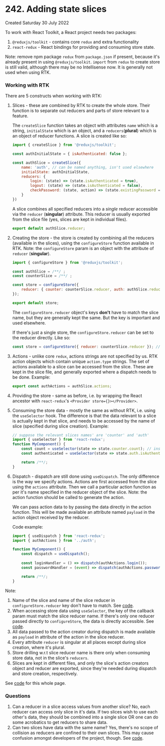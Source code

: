 # 242. Adding state slices
Created Saturday 30 July 2022

To work with React Toolkit, a React project needs two packages:
1. `@reduxjs/toolkit` - contains core `redux` and extra functionality
2. `react-redux` - React bindings for providing and consuming store state.
   
Note: remove npm package `redux` from `package.json` if present, because it's already present in using `@reduxjs/toolkit`. `import` from `redux` to create store is still valid, although there may be no Intellisense now. It is generally not used when using RTK.

### Working with RTK
There are 5 constructs when working with RTK:
1. Slices - these are combined by RTK to create the whole store. Their function is to separate out reducers and parts of store relevant to a feature. 
   
   The `createSlice` function takes an object with attributes `name` which is a string, `initialState` which is an object, and a `reducers`(**plural**) which is an object of reducer functions.
   A slice is created like so:
	```jsx
	import { createSlice } from '@reduxjs/toolkit';

	const authInitialState = { isAuthenticated: false };

	const authSlice = createSlice({
		name: 'auth', // can be named anything, isn't used elsewhere
		initialState: authInitialState,
		reducers: {
			login: (state) => (state.isAuthenticated = true),
			logout: (state) => (state.isAuthenticated = false),
			checkPassword: (state, action) => (state.existingPassword === action.payload.password)
		}
	})
	```
	
	A slice combines all specified reducers into a *single* reducer accessible via the `reducer` (**singular**) attribute. This reducer is usually exported from the slice file (yes, slices are kept in individual files).
	```jsx
	export default authSlice.reducer;
	```
2. Creating the store - the store is created by combining all the reducers (available in the slices), using the `configureStore` function available in RTK. Note: the `configureStore` param is an object with the attribute of `reducer` (**singular**).
	```jsx
	import { configureStore } from '@reduxjs/toolkit';
	
	const authSlice = /**/ ;
	const counterSlice = /**/ ;

	const store = configureStore({
		reducer: { counter: counterSlice.reducer, auth: authSlice.reducer }
	});

	export default store;
	```
	The `configureStore.reducer` object's keys **don't** have to match the slice name, but they are generally kept the same. But the key is important and used elsewhere.
	
	If there's just a single store, the `configureStore.reducer` can be set to the reducer directly. Like so:
	```jsx
	const store = configureStore({ reducer: counterSlice.reducer }); // also OK
	```
3. Actions - unlike core `redux`, actions strings are not specified by us. RTK action objects which contain unique `action.type` strings. The set of actions available to a slice can be accessed from the slice. These are kept in the slice file, and generally exported where a dispatch needs to be done. Example:
	```jsx
	export const authActions = authSlice.actions;
	```
1. Providing the store - same as before, i.e. by wrapping the React ancestor with `react-redux`'s `<Provider store={}></Provider>`.
2. Consuming the store data - mostly the same as without RTK, i.e. using the `useSelector` hook. The difference is that the data relevant to a slice is actually kept in that slice, and needs to be accessed by the name of slice (specified during slice creation). Example:
	```jsx
	// suppose the relevant slices names' are 'counter' and 'auth'
	import { useSelector } from 'react-redux';
	function MyComponent() {
		const count = useSelector(state => state.counter.count); // instead of state.count
		const authenticated = useSelector(state => state.auth.isAuthenticated);

		return /**/;
	}
	```
6. Dispatch - dispatch are still done using `useDispatch`. The only difference is the way we specify actions. Actions are first accessed from the slice using the `actions` attribute. Then we call a particular action function as per it's name specified in the reducer object of the slice. Note: the action function should be called to generate the action.
   
   We can pass action data to by passing the data directly in the action function. This will be made available an attribute named `payload` in the action object received by the reducer.
   
   Code example:
	```jsx
	import { useDispatch } from 'react-redux';
	import { authActions } from '../auth';

	function MyComponent() {
		const dispatch = useDispatch();
		
		const loginHandler = () => dispatch(authActions.login());
		const passwordHandler = (event) => dispatch(authActions.passwordCheck(event.target.value));

		return /**/;
	}
	```

Note:
1. Name of the slice and name of the slice reducer in `configureStore.reducer` key don't have to match. See [code](https://github.com/exemplar-codes/react-redux-demo/commit/8a09aa87c7c538848d12bcc0774e9c064b6db451).
2. When accessing store data using `useSelector`, the key of the callback param must match the slice reducer name. If there's only one reducer passed directly to `configureStore`, the data is directly accessible. See [code](https://github.com/exemplar-codes/react-redux-demo/commit/d5ca4e7de8525e6a536506f6ff5f29e61acefc2e#diff-5541be143e3e2a0dcdfefeb9ca7c2ac4cb3eb7965e000bd10669f31f125755cf).
3. All data passed to the action creator during dispatch is made available as `payload` in attribute of the action in the slice reducer.
4. Every attribute `reducer` is singular at all places except during slice creation, where it's plural.
5. Store drilling w.r.t slice reducer name is there only when consuming store data, not in the slice's `reducers`.
6. Slices are kept in different files, and only the slice's action creators object and reducer are exported, since they're needed during dispatch and store creation, respectively.

See [code](https://github.com/exemplar-codes/react-redux-demo/commit/1546db08861125733265e11773d1909acf3fc30c) for this whole page.


### Questions
1. Can a reducer in a slice access values from another slice? No, each reducer can access only slice in it's data. If two slices wish to use each other's data, they should be combined into a single slice OR one can do some acrobatics to get reducers to share data.
2. Can two slices have data with the same name? Yes, there's no scope of collision as reducers are confined to their own slices. This may cause confusion amongst developers of the project, though. See [code](https://github.com/exemplar-codes/react-redux-demo/commit/8d2ef9f3838979384acec94cb51cf64bfcaff0ca).